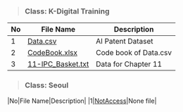 > ### **Class: K-Digital Training**
|No|File Name|Description|
|-----|------------------|------------|
|1|[Data.csv](https://drive.google.com/file/d/10bQv-F1XOPXchXvV_ehIYHL-tmKwwKBe/view?usp=sharing)|AI Patent Dataset|
|2|[CodeBook.xlsx](https://drive.google.com/file/d/1ri7_0y0r6rDqIpEM9gHx-Dg14eJjbnUD/view?usp=sharing)|Code book of Data.csv|
|3|[11-IPC_Basket.txt](https://drive.google.com/file/d/1trmdK1O9MwIRQc3x6ED587G9w4yeYBRU/view?usp=sharing)|Data for Chapter 11|

> ### **Class: Seoul**
|No|File Name|Description|
|1|[NotAccess](https://drive.google.com/drive/folders/1_L1QaM4u1XPRxbRnIhQU1XPBlyCC7RbY?usp=sharing)|None file|


